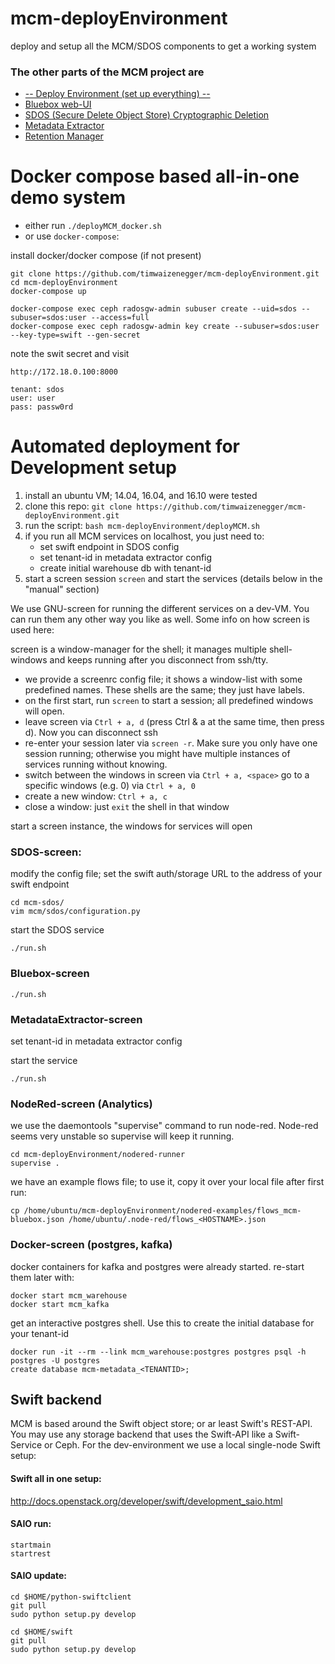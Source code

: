 # mcm-deployEnvironment
deploy and setup all the MCM/SDOS components to get a working system


### The other parts of the MCM project are
* [-- Deploy Environment (set up everything) --](https://github.com/timwaizenegger/mcm-deployEnvironment)
* [Bluebox web-UI](https://github.com/timwaizenegger/mcm-bluebox)
* [SDOS (Secure Delete Object Store) Cryptographic Deletion](https://github.com/timwaizenegger/mcm-sdos)
* [Metadata Extractor](https://github.com/timwaizenegger/mcm-metadataExtractor)
* [Retention Manager](https://github.com/timwaizenegger/mcm-retentionManager)



# Docker compose based all-in-one demo system
* either run `./deployMCM_docker.sh`
* or use `docker-compose`:

install docker/docker compose (if not present)

    git clone https://github.com/timwaizenegger/mcm-deployEnvironment.git
    cd mcm-deployEnvironment
    docker-compose up

    docker-compose exec ceph radosgw-admin subuser create --uid=sdos --subuser=sdos:user --access=full
    docker-compose exec ceph radosgw-admin key create --subuser=sdos:user --key-type=swift --gen-secret

note the swit secret and visit

    http://172.18.0.100:8000

    tenant: sdos
    user: user
    pass: passw0rd




# Automated deployment for Development setup

1. install an ubuntu VM; 14.04, 16.04, and 16.10 were tested
2. clone this repo: `git clone https://github.com/timwaizenegger/mcm-deployEnvironment.git`
3. run the script: `bash mcm-deployEnvironment/deployMCM.sh`
4. if you run all MCM services on localhost, you just need to: 
    - set swift endpoint in SDOS config 
    - set tenant-id in metadata extractor config
    - create initial warehouse db with tenant-id
5. start a screen session `screen` and start the services (details below in the "manual" section)


    
We use GNU-screen for running the different services on a dev-VM. You can run them any other way you like as well. Some info on how screen is used here:

screen is a window-manager for the shell; it manages multiple shell-windows and keeps running after you disconnect from ssh/tty.

* we provide a screenrc config file; it shows a window-list with some predefined names. These shells are the same; they just have labels.
* on the first start, run `screen` to start a session; all predefined windows will open.
* leave screen via `Ctrl + a, d` (press Ctrl & a at the same time, then press d). Now you can disconnect ssh
* re-enter your session later via `screen -r`. Make sure you only have one session running; otherwise you might have multiple instances of services running without knowing.
* switch between the windows in screen via `Ctrl + a, <space>` go to a specific windows (e.g. 0) via `Ctrl + a, 0`
* create a new window: `Ctrl + a, c`
* close a window: just `exit` the shell in that window
 
 
 
start a screen instance, the windows for services will open
### SDOS-screen:

modify the config file; set the swift auth/storage URL to the address of your swift endpoint

    cd mcm-sdos/
    vim mcm/sdos/configuration.py
    
start the SDOS service

    ./run.sh
    
    
### Bluebox-screen

    ./run.sh



### MetadataExtractor-screen

set tenant-id in metadata extractor config

start the service

    ./run.sh


### NodeRed-screen (Analytics)
we use the daemontools "supervise" command to run node-red. Node-red seems very unstable so supervise will keep it running.

    cd mcm-deployEnvironment/nodered-runner
    supervise .

we have an example flows file; to use it, copy it over your local file after first run:
    
    cp /home/ubuntu/mcm-deployEnvironment/nodered-examples/flows_mcm-bluebox.json /home/ubuntu/.node-red/flows_<HOSTNAME>.json


### Docker-screen (postgres, kafka)
docker containers for kafka and postgres were already started. re-start them later with:

    docker start mcm_warehouse
    docker start mcm_kafka

get an interactive postgres shell. Use this to create the initial database for your tenant-id

    docker run -it --rm --link mcm_warehouse:postgres postgres psql -h postgres -U postgres
    create database mcm-metadata_<TENANTID>;






## Swift backend
MCM is based around the Swift object store; or ar least Swift's REST-API. You may use
any storage backend that uses the Swift-API like a Swift-Service or Ceph. For the dev-environment we use
a local single-node Swift setup:

#### Swift all in one setup:
http://docs.openstack.org/developer/swift/development_saio.html

#### SAIO run:

    startmain
    startrest

#### SAIO update:

    cd $HOME/python-swiftclient
    git pull
    sudo python setup.py develop

    cd $HOME/swift
    git pull
    sudo python setup.py develop

